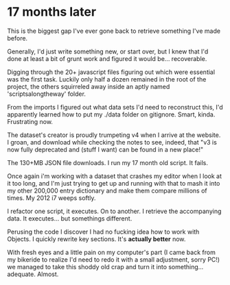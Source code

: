 # 17 months later

This is the biggest gap I've ever gone back to retrieve something I've made before. 

Generally, I'd just write something new, or start over, but I knew that I'd done at least a bit of grunt work and figured it would be... recoverable. 

Digging through the 20+ javascript files figuring out which were essential was the first task. Luckily only half a dozen remained in the root of the project, the others squirreled away inside an aptly named 'scriptsalongtheway' folder. 

From the imports I figured out what data sets I'd need to reconstruct this, I'd apparently learned how to put my ./data folder on gitignore. Smart, kinda. Frustrating now. 

The dataset's creator is proudly trumpeting v4 when I arrive at the website. I groan, and download while checking the notes to see, indeed, that "v3 is now fully deprecated and (stuff I want) can be found in a new place!"

The 130+MB JSON file downloads. I run my 17 month old script. It fails. 

Once again i'm working with a dataset that crashes my editor when I look at it too long, and I'm just trying to get up and running with that to mash it into my other 200,000 entry dictionary and make them compare millions of times. My 2012 i7 weeps softly.

I refactor one script, it executes. On to another. I retrieve the accompanying data. It executes... but somethings different. 

Perusing the code I discover I had no fucking idea how to work with Objects. I quickly rewrite key sections. It's **actually better** now. 

With fresh eyes and a little pain on my computer's part (I came back from my bikeride to realize I'd need to redo it with a small adjustment, sorry PC!) we managed to take this shoddy old crap and turn it into something... adequate. Almost. 